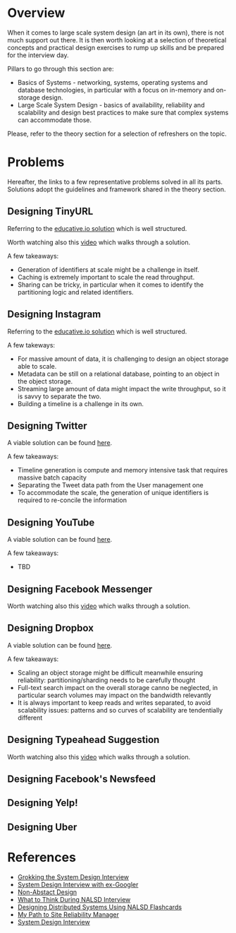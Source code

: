 # Overview
When it comes to large scale system design (an art in its own), there is not much support out there. It is then worth looking at a selection of theoretical concepts and practical design exercises to rump up skills and be prepared for the interview day.

Pillars to go through this section are:

- Basics of Systems - networking, systems, operating systems and database technologies, in particular with a focus on in-memory and on-storage design. 
- Large Scale System Design - basics of availability, reliability and scalability and design best practices to make sure that complex systems can accommodate those.

Please, refer to the theory section for a selection of refreshers on the topic.

# Problems
Hereafter, the links to a few representative problems solved in all its parts. Solutions adopt the guidelines and framework shared in the theory section. 

## Designing TinyURL
Referring to the [educative.io solution](https://www.educative.io/courses/grokking-the-system-design-interview/m2ygV4E81AR) which is well structured.

Worth watching also this [video](https://www.youtube.com/watch?v=fMZMm_0ZhK4) which walks through a solution.

A few takeaways:
- Generation of identifiers at scale might be a challenge in itself.
- Caching is extremely important to scale the read throughput. 
- Sharing can be tricky, in particular when it comes to identify the partitioning logic and related identifiers.

## Designing Instagram
Referring to the [educative.io solution](https://www.educative.io/courses/grokking-the-system-design-interview/m2yDVZnQ8lG) which is well structured.

A few takeways:
- For massive amount of data, it is challenging to design an object storage able to scale.
- Metadata can be still on a relational database, pointing to an object in the object storage.
- Streaming large amount of data might impact the write throughput, so it is savvy to separate the two.
- Building a timeline is a challenge in its own.

## Designing Twitter
A viable solution can be found [here](https://docs.google.com/drawings/d/17iFpnFFX7q6RXnDlrepxSBtKWEe0OLNfKBhlyqujifw/edit?usp=sharing).

A few takeaways:
- Timeline generation is compute and memory intensive task that requires massive batch capacity
- Separating the Tweet data path from the User management one
- To accommodate the scale, the generation of unique identifiers is required to re-concile the information

## Designing YouTube
A viable solution can be found [here](https://docs.google.com/drawings/d/1uJpAFO8lpkdXaAnc8PyCGdY7bNepzUUWPaHWtKSItrg/edit?usp=sharing).

A few takeaways:
- TBD

## Designing Facebook Messenger
Worth watching also this [video](https://www.youtube.com/watch?v=zKPNUMkwOJE) which walks through a solution.

## Designing Dropbox
A viable solution can be found [here](https://docs.google.com/drawings/d/1qU8GLYwZ7sYXDvI1bztujJU_G1FDZjdHE6H6qVI6F0I/edit?usp=sharing).

A few takeaways:
- Scaling an object storage might be difficult meanwhile ensuring reliability: partitioning/sharding needs to be carefully thought
- Full-text search impact on the overall storage canno be neglected, in particular search volumes may impact on the bandwidth relevantly
- It is always important to keep reads and writes separated, to avoid scalability issues: patterns and so curves of scalability are tendentially different

## Designing Typeahead Suggestion

Worth watching also this [video](https://www.youtube.com/watch?v=fMZMm_0ZhK4) which walks through a solution.

## Designing Facebook's Newsfeed

## Designing Yelp!

## Designing Uber

# References

- [Grokking the System Design Interview](https://www.educative.io/courses/grokking-the-system-design-interview)
- [System Design Interview with ex-Googler](https://www.youtube.com/watch?v=q0KGYwNbf-0)
- [Non-Abstact Design](https://sre.google/workbook/non-abstract-design/)
- [What to Think During NALSD Interview](https://habr.com/en/company/google/blog/436186/)
- [Designing Distributed Systems Using NALSD Flashcards](https://cloud.google.com/blog/products/management-tools/sre-principles-and-flashcards-to-design-nalsd)
- [My Path to Site Reliability Manager](https://danrl.com/writing/path-to-srm/)
- [System Design Interview](https://github.com/checkcheckzz/system-design-interview)